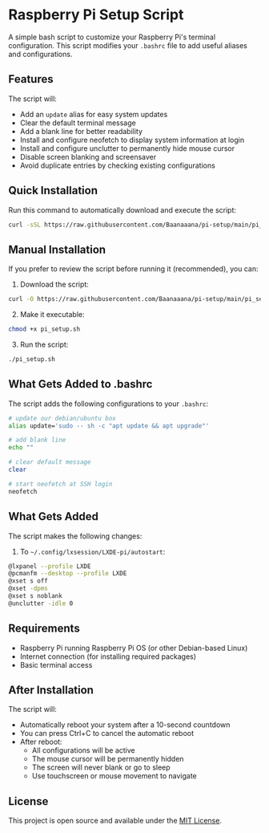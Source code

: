 # Raspberry Pi Setup Script

A simple bash script to customize your Raspberry Pi's terminal configuration. This script modifies your `.bashrc` file to add useful aliases and configurations.

## Features

The script will:
- Add an `update` alias for easy system updates
- Clear the default terminal message
- Add a blank line for better readability
- Install and configure neofetch to display system information at login
- Install and configure unclutter to permanently hide mouse cursor
- Disable screen blanking and screensaver
- Avoid duplicate entries by checking existing configurations

## Quick Installation

Run this command to automatically download and execute the script:

```bash
curl -sSL https://raw.githubusercontent.com/Baanaaana/pi-setup/main/pi_setup.sh | bash
```

## Manual Installation

If you prefer to review the script before running it (recommended), you can:

1. Download the script:

```bash
curl -O https://raw.githubusercontent.com/Baanaaana/pi-setup/main/pi_setup.sh
```

2. Make it executable:

```bash
chmod +x pi_setup.sh
```

3. Run the script:

```bash
./pi_setup.sh
```

## What Gets Added to .bashrc

The script adds the following configurations to your `.bashrc`:

```bash
# update our debian/ubuntu box
alias update='sudo -- sh -c "apt update && apt upgrade"'

# add blank line
echo ""

# clear default message
clear

# start neofetch at SSH login
neofetch
```

## What Gets Added

The script makes the following changes:

1. To `~/.config/lxsession/LXDE-pi/autostart`:

```bash
@lxpanel --profile LXDE
@pcmanfm --desktop --profile LXDE
@xset s off
@xset -dpms
@xset s noblank
@unclutter -idle 0
```

## Requirements

- Raspberry Pi running Raspberry Pi OS (or other Debian-based Linux)
- Internet connection (for installing required packages)
- Basic terminal access

## After Installation

The script will:
- Automatically reboot your system after a 10-second countdown
- You can press Ctrl+C to cancel the automatic reboot
- After reboot:
  - All configurations will be active
  - The mouse cursor will be permanently hidden
  - The screen will never blank or go to sleep
  - Use touchscreen or mouse movement to navigate

## License

This project is open source and available under the [MIT License](LICENSE).
